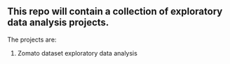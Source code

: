 ## This repo will contain a collection of exploratory data analysis projects. 
The projects are:
1) Zomato dataset exploratory data analysis